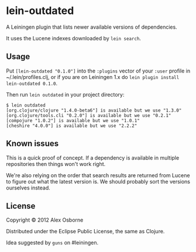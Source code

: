 # lein-outdated

A Leiningen plugin that lists newer available versions of dependencies.

It uses the Lucene indexes downloaded by `lein search`.

## Usage

Put `[lein-outdated "0.1.0"]` into the `:plugins` vector of your
`:user` profile in ~/.lein/profiles.clj, or if you are on Leiningen 1.x do `lein plugin install
lein-outdated 0.1.0`.

Then run `lein outdated` in your project directory:

    $ lein outdated
    [org.clojure/clojure "1.4.0-beta6"] is available but we use "1.3.0"
    [org.clojure/tools.cli "0.2.0"] is available but we use "0.2.1"
    [compojure "1.0.2"] is available but we use "1.0.1"
    [cheshire "4.0.0"] is available but we use "2.2.2"

## Known issues

This is a quick proof of concept.  If a dependency is available in
multiple repositories then things won't work right.

We're also relying on the order that search results are returned from
Lucene to figure out what the latest version is.  We should probably
sort the versions ourselves instead.

## License

Copyright © 2012 Alex Osborne

Distributed under the Eclipse Public License, the same as Clojure.

Idea suggested by `guns` on #leiningen.